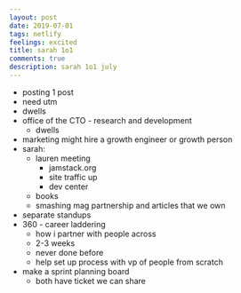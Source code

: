 ```yaml
---
layout: post
date: 2019-07-01
tags: netlify
feelings: excited
title: sarah 1o1
comments: true
description: sarah 1o1 july
---
```


- posting 1 post
- need utm
- dwells
- office of the CTO - research and development
  - dwells
- marketing might hire a growth engineer or growth person
- sarah:
  - lauren meeting 
    - jamstack.org
    - site traffic up
    - dev center
  - books
  - smashing mag partnership and articles that we own
- separate standups
- 360 - career laddering
  - how i partner with people across
  - 2-3 weeks
  - never done before
  - help set up process with vp of people from scratch
- make a sprint planning board
  - both have ticket we can share



